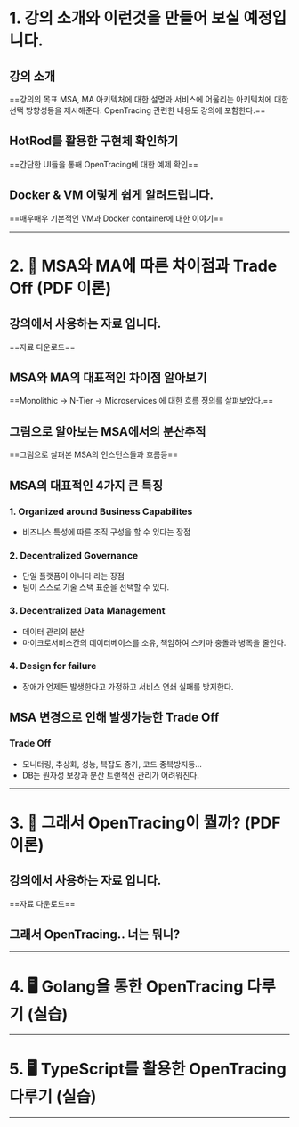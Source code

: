 # 1. 강의 소개와 이런것을 만들어 보실 예정입니다.
## 강의 소개
==강의의 목표 MSA, MA 아키텍처에 대한 설명과 서비스에 어울리는 아키텍처에 대한 선택 방향성등을 제시해준다. OpenTracing 관련한 내용도 강의에 포함한다.==
## HotRod를 활용한 구현체 확인하기
==간단한 UI들을 통해 OpenTracing에 대한 예제 확인==
## Docker &amp; VM 이렇게 쉽게 알려드립니다.
==매우매우 기본적인 VM과 Docker container에 대한 이야기==
****
# 2. 📖 MSA와 MA에 따른 차이점과 Trade Off (PDF 이론)
## 강의에서 사용하는 자료 입니다.
==자료 다운로드==
## MSA와 MA의 대표적인 차이점 알아보기
==Monolithic -> N-Tier -> Microservices 에 대한 흐름 정의를 살펴보았다.==
## 그림으로 알아보는 MSA에서의 분산추적
==그림으로 살펴본 MSA의 인스턴스들과 흐름등==
## MSA의 대표적인 4가지 큰 특징
### 1. Organized around Business Capabilites
- 비즈니스 특성에 따른 조직 구성을 할 수 있다는 장점
### 2. Decentralized Governance
- 단일 플랫폼이 아니다 라는 장점
- 팀이 스스로 기술 스택 표준을 선택할 수 있다.
### 3. Decentralized Data Management
- 데이터 관리의 분산
- 마이크로서비스간의 데이터베이스를 소유, 책임하여 스키마 충돌과 병목을 줄인다.
### 4. Design for failure
- 장애가 언제든 발생한다고 가정하고 서비스 연쇄 실패를 방지한다.
## MSA 변경으로 인해 발생가능한 Trade Off
### Trade Off
- 모니터링, 추상화, 성능, 복잡도 증가, 코드 중복방지등...
- DB는 원자성 보장과 분산 트랜잭션 관리가 어려워진다.
****
# 3. 📖 그래서 OpenTracing이 뭘까? (PDF 이론)
## 강의에서 사용하는 자료 입니다.
==자료 다운로드==
## 그래서 OpenTracing.. 너는 뭐니?
****
# 4. 🖥️ Golang을 통한 OpenTracing 다루기 (실습)

****
# 5. 🖥️ TypeScript를 활용한 OpenTracing 다루기 (실습)

****